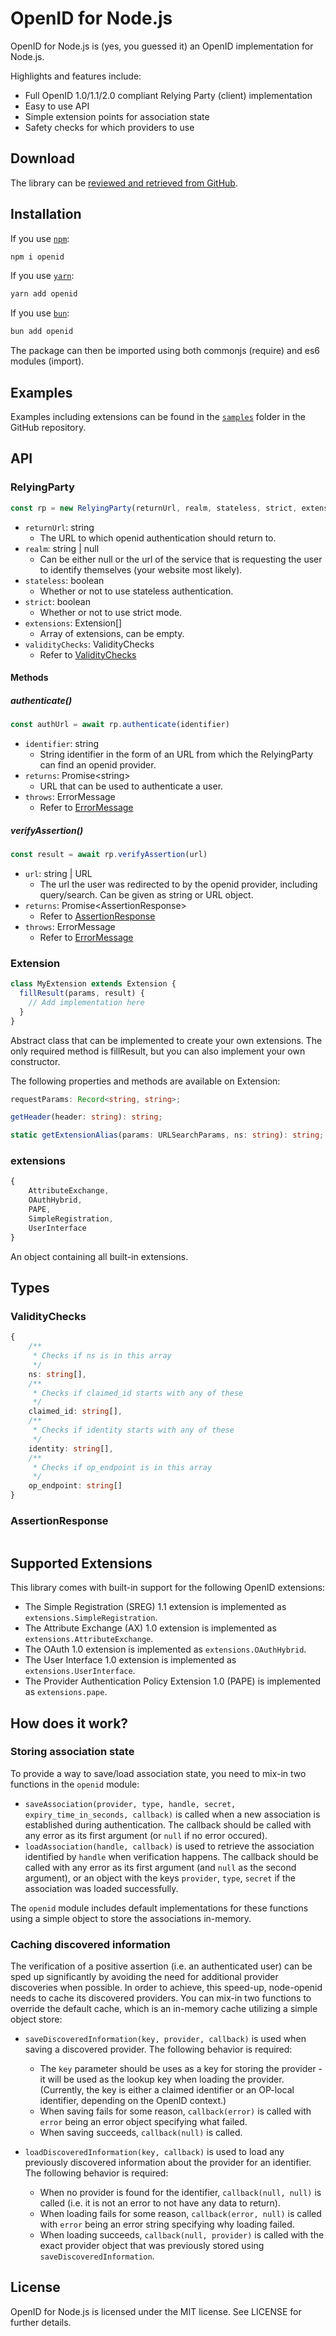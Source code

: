 # OpenID for Node.js

OpenID for Node.js is (yes, you guessed it) an OpenID implementation for Node.js. 

Highlights and features include:

- Full OpenID 1.0/1.1/2.0 compliant Relying Party (client) implementation
- Easy to use API
- Simple extension points for association state
- Safety checks for which providers to use

## Download

The library can be [reviewed and retrieved from GitHub](http://github.com/havard/node-openid).

## Installation

If you use [`npm`](http://npmjs.org):
```sh
npm i openid
```

If you use [`yarn`](https://yarnpkg.com/):
```sh
yarn add openid
```

If you use [`bun`](https://bun.sh/):
```sh
bun add openid
```

The package can then be imported using both commonjs (require) and es6 modules (import).

## Examples

Examples including extensions can be found in the [`samples`](tree/master/samples) folder in the GitHub repository.

## API  
### RelyingParty  
```js
const rp = new RelyingParty(returnUrl, realm, stateless, strict, extensions, validityChecks?)
```
* `returnUrl`: string  
  * The URL to which openid authentication should return to.
* `realm`: string | null  
  * Can be either null or the url of the service that is requesting the user to identify themselves (your website most likely).
* `stateless`: boolean
  * Whether or not to use stateless authentication.
* `strict`: boolean  
  * Whether or not to use strict mode.
* `extensions`: Extension[]  
  * Array of extensions, can be empty.
* `validityChecks`: ValidityChecks
  * Refer to [ValidityChecks](#validitychecks)
#### Methods
##### authenticate()
```js
const authUrl = await rp.authenticate(identifier)
```
* `identifier`: string
  * String identifier in the form of an URL from which the RelyingParty can find an openid provider.
* `returns`: Promise\<string\>  
  * URL that can be used to authenticate a user.
* `throws`: ErrorMessage
  * Refer to [ErrorMessage](#errormessage)
##### verifyAssertion()
```js
const result = await rp.verifyAssertion(url)
```
* `url`: string | URL
  * The url the user was redirected to by the openid provider, including query/search. Can be given as string or URL object.
* `returns`: Promise\<AssertionResponse\>  
  * Refer to [AssertionResponse](#assertionresponse)
* `throws`: ErrorMessage
  * Refer to [ErrorMessage](#errormessage)
### Extension
```js
class MyExtension extends Extension {
  fillResult(params, result) {
    // Add implementation here
  }
}
```
Abstract class that can be implemented to create your own extensions. The only required method is fillResult, but you can also implement your own constructor.

The following properties and methods are available on Extension:
```ts
requestParams: Record<string, string>;

getHeader(header: string): string;

static getExtensionAlias(params: URLSearchParams, ns: string): string;
```
### extensions
```js
{
    AttributeExchange,
    OAuthHybrid,
    PAPE,
    SimpleRegistration,
    UserInterface
}
```
An object containing all built-in extensions.
## Types
### ValidityChecks
```ts
{
    /**
     * Checks if ns is in this array
     */
    ns: string[],
    /**
     * Checks if claimed_id starts with any of these
     */
    claimed_id: string[],
    /**
     * Checks if identity starts with any of these
     */
    identity: string[],
    /**
     * Checks if op_endpoint is in this array
     */
    op_endpoint: string[]
}
```
### AssertionResponse
```ts

```
## Supported Extensions
This library comes with built-in support for the following OpenID extensions:

 - The Simple Registration (SREG) 1.1 extension is implemented as `extensions.SimpleRegistration`.
 - The Attribute Exchange (AX) 1.0 extension is implemented as `extensions.AttributeExchange`.
 - The OAuth 1.0 extension is implemented as `extensions.OAuthHybrid`.
 - The User Interface 1.0 extension is implemented as `extensions.UserInterface`.
 - The Provider Authentication Policy Extension 1.0 (PAPE) is implemented as `extensions.pape`.

## How does it work?  
### Storing association state

To provide a way to save/load association state, you need to mix-in two functions in
the `openid` module:

 - `saveAssociation(provider, type, handle, secret, expiry_time_in_seconds, callback)` is called when a new association is established during authentication. The callback should be called with any error as its first argument (or `null` if no error occured).
 - `loadAssociation(handle, callback)` is used to retrieve the association identified by `handle` when verification happens. The callback should be called with any error as its first argument (and `null` as the second argument), or an object with the keys `provider`, `type`, `secret` if the association was loaded successfully.

The `openid` module includes default implementations for these functions using a simple object to store the associations in-memory.

### Caching discovered information

The verification of a positive assertion (i.e. an authenticated user) can be sped up significantly by avoiding the need for additional provider discoveries when possible. In order to achieve, this speed-up, node-openid needs to cache its discovered providers. You can mix-in two functions to override the default cache, which is an in-memory cache utilizing a simple object store:
  
  - `saveDiscoveredInformation(key, provider, callback)` is used when saving a discovered provider.  The following behavior is required:
    - The `key` parameter should be uses as a key for storing the provider - it will be used as the lookup key when loading the provider. (Currently, the key is either a claimed identifier or an OP-local identifier, depending on the OpenID context.)
    - When saving fails for some reason, `callback(error)` is called with `error` being an error object specifying what failed.
    - When saving succeeds, `callback(null)` is called.

  - `loadDiscoveredInformation(key, callback)` is used to load any previously discovered information about the provider for an identifier. The following behavior is required:    
      - When no provider is found for the identifier, `callback(null, null)` is called (i.e. it is not an error to not have any data to return).
      - When loading fails for some reason, `callback(error, null)` is called with `error` being an error string specifying why loading failed.
      - When loading succeeds, `callback(null, provider)` is called with the exact provider object that was previously stored using `saveDiscoveredInformation`.
  
## License

OpenID for Node.js is licensed under the MIT license. See LICENSE for further details.